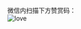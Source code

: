 微信内扫描下方赞赏码：      
![love](https://user-images.githubusercontent.com/73426989/164273315-4140401d-a86e-4bda-b4b3-6ddfd92de71c.jpg)                         

